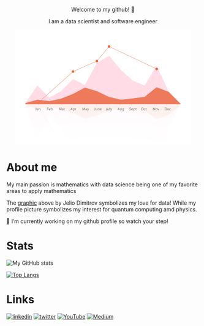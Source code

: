 
<p align="center"> Welcome to my github! 👋 </p>
<p align="center"> I am a data scientist and software engineer</p>

<p align="center">
  <img width="460" height="300" src="https://github.com/jdematos/jdematos/blob/main/Infographic.gif?raw=true">
</p>

# About me
My main passion is mathematics with data science being one of my favorite areas to apply mathematics

The [graphic](https://dribbble.com/shots/1215165-Infographic) above by Jelio Dimitrov symbolizes my love for data! While my profile picture symbolizes my interest for quantum computing amd physics. 

👷 I’m currently working on my github profile so watch your step!

# Stats
![My GitHub stats](https://github-readme-stats.vercel.app/api?username=jdematos&theme=aura_dark&show_icons=true)

[![Top Langs](https://github-readme-stats.vercel.app/api/top-langs/?username=anuraghazra&layout=compact)](https://github.com/anuraghazra/github-readme-stats)

# Links
[<img src='https://cdn.worldvectorlogo.com/logos/linkedin-icon-2.svg' alt='linkedin' height='40'>](https://www.linkedin.com/in/jdematos/)  [<img src='https://iconape.com/wp-content/files/zb/110922/svg/twitter-3.svg' alt='twitter' height='40'>](https://twitter.com/jfdematos)  [<img src='https://cdn.worldvectorlogo.com/logos/youtube-icon.svg' alt='YouTube' height='40'>](https://www.youtube.com/channel/UCcfHS7m_B8D2LEhGh_fQKOA)  [<img src='https://user-images.githubusercontent.com/36708431/161360487-191c849c-fbcb-43a9-9269-90c2a674be20.png' alt='Medium' height='40'>](https://medium.com/@jdematos)  
